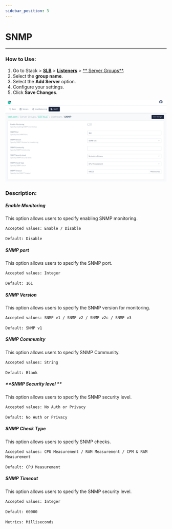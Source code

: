 ```yaml
---
sidebar_position: 3
---
```


# SNMP

---

### How to Use:

1. Go to Stack > [**SLB**](/enterprise/adc) > [**Listeners**](../listeners.md) > [** Server Groups**](./server_groups.md).
2. Select the **group name**.
3. Select the **Add Server** option.
3. Configure your settings. 
4. Click **Save Changes**.

![snmp](/img/adc/v8/docs/snmp.png)

### Description:

##### **Enable Monitoring**

This option allows users to specify enabling SNMP monitoring.

    Accepted values: Enable / Disable

    Default: Disable 

##### **SNMP port**

This option allows users to specify the SNMP port.

    Accepted values: Integer

    Default: 161 

##### **SNMP Version**

This option allows users to specify the SNMP version for monitoring.

    Accepted values: SNMP v1 / SNMP v2 / SNMP v2c / SNMP v3

    Default: SNMP v1

##### **SNMP Community**

This option allows users to specify SNMP Community.

    Accepted values: String

    Default: Blank 

##### **SNMP Security level **

This option allows users to specify the SNMP security level.

    Accepted values: No Auth or Privacy

    Default: No Auth or Privacy 

##### **SNMP Check Type**

This option allows users to specify SNMP checks.

    Accepted values: CPU Measurement / RAM Measurement / CPM & RAM Measurement

    Default: CPU Measurement

##### **SNMP Timeout**

This option allows users to specify the SNMP security level.

    Accepted values: Integer

    Default: 60000 

    Metrics: Milliseconds

     